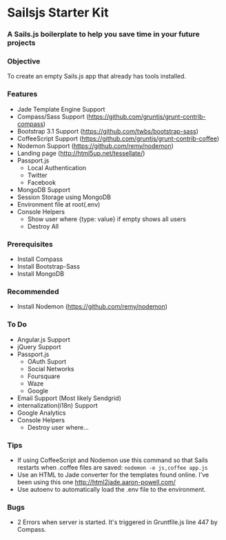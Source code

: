 # Sailsjs Starter Kit
### A Sails.js boilerplate to help you save time in your future projects

### Objective
To create an empty Sails.js app that already has tools installed.

### Features
- Jade Template Engine Support
- Compass/Sass Support (https://github.com/gruntjs/grunt-contrib-compass)
- Bootstrap 3.1 Support (https://github.com/twbs/bootstrap-sass)
- CoffeeScript Support (https://github.com/gruntjs/grunt-contrib-coffee)
- Nodemon Support (https://github.com/remy/nodemon)
- Landing page (http://html5up.net/tessellate/)
- Passport.js
  - Local Authentication
  - Twitter
  - Facebook
- MongoDB Support
- Session Storage using MongoDB
- Environment file at root(.env)
- Console Helpers
	- Show user where {type: value} if empty shows all users
  - Destroy All

### Prerequisites
- Install Compass
- Install Bootstrap-Sass
- Install MongoDB

### Recommended
- Install Nodemon (https://github.com/remy/nodemon)

### To Do
- Angular.js Support
- jQuery Support
- Passport.js
	- OAuth Suport
	- Social Networks
  - Foursquare
  - Waze
  - Google
- Email Support (Most likely Sendgrid)
- internalization(i18n) Support
- Google Analytics
- Console Helpers
  - Destroy user where...

### Tips
- If using CoffeeScript and Nodemon use this command so that Sails restarts when .coffee files are saved:
    ```nodemon -e js,coffee app.js```
- Use an HTML to Jade converter for the templates found online. I've been using this one http://html2jade.aaron-powell.com/
- Use autoenv to automatically load the .env file to the environment.


### Bugs
- 2 Errors when server is started. It's triggered in Gruntfile.js line 447 by Compass.